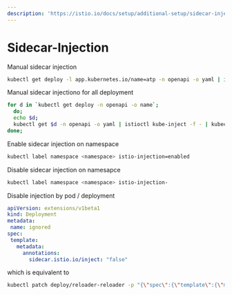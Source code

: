 ```yaml
---
description: 'https://istio.io/docs/setup/additional-setup/sidecar-injection/'
---
```


# Sidecar-Injection

Manual sidecar injection

```bash
kubectl get deploy -l app.kubernetes.io/name=atp -n openapi -o yaml | istioctl kube-inject -f - | kubectl apply -n openapi -f -
```

Manual sidecar injectiono for all deployment

```bash
for d in `kubectl get deploy -n openapi -o name`;
  do;
  echo $d;
  kubectl get $d -n openapi -o yaml | istioctl kube-inject -f - | kubectl apply -n openapi -f - ;
done;
```

Enable sidecar injection on namespace

```bash
kubectl label namespace <namespace> istio-injection=enabled
```

Disable sidecar injection on namesapce

```bash
kubectl label namespace <namespace> istio-injection- 
```

Disable injection by pod / deployment

```yaml
apiVersion: extensions/v1beta1
kind: Deployment
metadata:
 name: ignored
spec:
 template:
   metadata:
     annotations:
       sidecar.istio.io/inject: "false"
```

which is equivalent to

```bash
kubectl patch deploy/reloader-reloader -p "{\"spec\":{\"template\":{\"metadata\":{\"annotations\":{ \"sidecar.istio.io/inject\":\"false\"}}}}}"  
```

